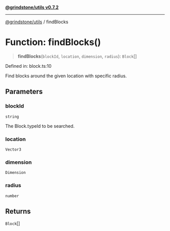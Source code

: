 [**@grindstone/utils v0.7.2**](../README.md)

***

[@grindstone/utils](../globals.md) / findBlocks

# Function: findBlocks()

> **findBlocks**(`blockId`, `location`, `dimension`, `radius`): `Block`[]

Defined in: block.ts:10

Find blocks around the given location with specific radius.

## Parameters

### blockId

`string`

The Block.typeId to be searched.

### location

`Vector3`

### dimension

`Dimension`

### radius

`number`

## Returns

`Block`[]
